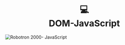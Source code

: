 <h1 align=center>
  💻<br> DOM-JavaScript
  </h1>
  
  ![Robotron 2000- JavaScript](https://user-images.githubusercontent.com/100091048/235757079-052d0509-a01c-4ae8-a2e0-e00a9fdbb7d7.png)
